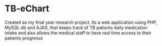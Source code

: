 # TB-eChart
Created as my final year research project. Its a web application using PHP, MySQL db and AJAX, that keeps track of TB patients daily medication intake and also allows the medical staff to have real time access to their patients progresss 
